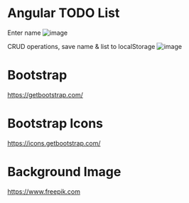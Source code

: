 # Angular TODO List
Enter name
![image](https://github.com/enirtak/angular-todo-list/assets/17994824/4d7c2f69-4000-4c07-8fae-1271e55b1d74)

CRUD operations, save name & list to localStorage
![image](https://github.com/enirtak/angular-todo-list/assets/17994824/611b6381-0f49-43e0-9d21-ddc713f38f4c)

# Bootstrap
https://getbootstrap.com/

# Bootstrap Icons
https://icons.getbootstrap.com/

# Background Image
https://www.freepik.com
